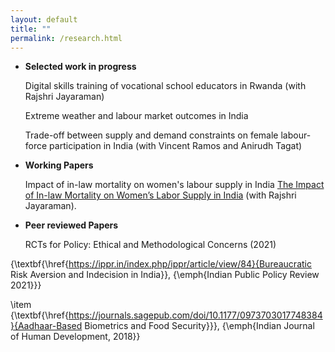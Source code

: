 ```yaml
---
layout: default
title: ""
permalink: /research.html
---
```



- **Selected work in progress**
  
   Digital skills training of vocational school educators in Rwanda (with Rajshri Jayaraman)

   Extreme weather and labour market outcomes in India

   Trade-off between supply and demand constraints on female labour-force participation in India (with Vincent Ramos and Anirudh Tagat)
  

- **Working Papers**  

   Impact of in-law mortality on women's labour supply in India [The Impact of In-law Mortality on Women’s Labor Supply in India]([url](https://www.isid.ac.in/~acegd/acegd2024/papers/RajshriJayaraman.pdf)) (with Rajshri Jayaraman). 


- **Peer reviewed Papers**  

  RCTs for Policy: Ethical and Methodological Concerns (2021) 

  
{\textbf{\href{https://ippr.in/index.php/ippr/article/view/84}{Bureaucratic Risk Aversion and Indecision in India}}, {\emph{Indian Public Policy Review 2021}}}		

	
\item
{\textbf{\href{https://journals.sagepub.com/doi/10.1177/0973703017748384}{Aadhaar-Based Biometrics and Food Security}}}, {\emph{Indian Journal of Human Development, 2018}}
